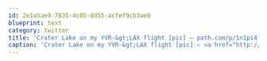 ```yaml
---
id: 2e1a5ae9-7835-4c05-8d55-acfef9cb3ae0
blueprint: text
category: twitter
title: 'Crater Lake on my YVR-&gt;LAX flight [pic] — path.com/p/1n1pi4'
caption: 'Crater Lake on my YVR-&gt;LAX flight [pic] — <a href="http://path.com/p/1n1pi4" title="http://path.com/p/1n1pi4" class="link link_untco">path.com/p/1n1pi4</a>'
---
```

